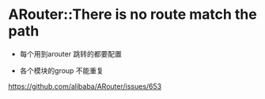 #  ARouter::There is no route match the path 

- 每个用到arouter 跳转的都要配置

- 各个模块的group 不能重复

https://github.com/alibaba/ARouter/issues/653